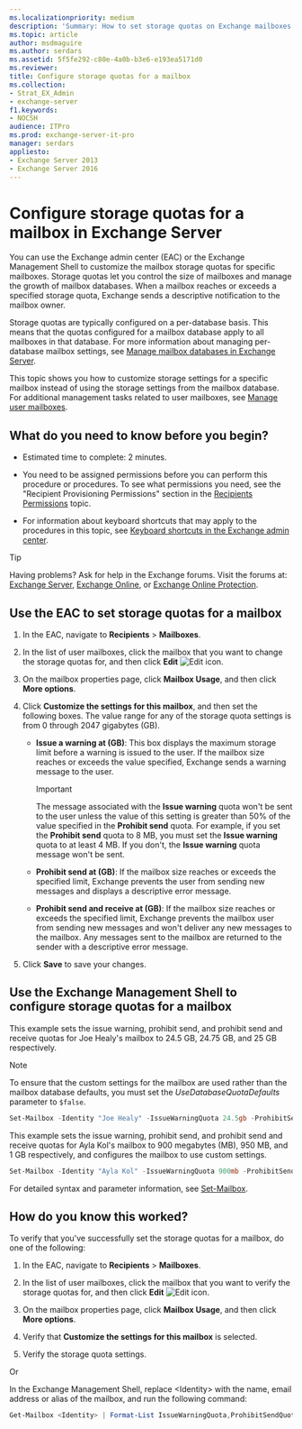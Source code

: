 ```yaml
---
ms.localizationpriority: medium
description: 'Summary: How to set storage quotas on Exchange mailboxes.'
ms.topic: article
author: msdmaguire
ms.author: serdars
ms.assetid: 5f5fe292-c80e-4a0b-b3e6-e193ea5171d0
ms.reviewer:
title: Configure storage quotas for a mailbox
ms.collection:
- Strat_EX_Admin
- exchange-server
f1.keywords:
- NOCSH
audience: ITPro
ms.prod: exchange-server-it-pro
manager: serdars
appliesto:
- Exchange Server 2013
- Exchange Server 2016
---
```


# Configure storage quotas for a mailbox in Exchange Server

You can use the Exchange admin center (EAC) or the Exchange Management Shell to customize the mailbox storage quotas for specific mailboxes. Storage quotas let you control the size of mailboxes and manage the growth of mailbox databases. When a mailbox reaches or exceeds a specified storage quota, Exchange sends a descriptive notification to the mailbox owner.

Storage quotas are typically configured on a per-database basis. This means that the quotas configured for a mailbox database apply to all mailboxes in that database. For more information about managing per-database mailbox settings, see [Manage mailbox databases in Exchange Server](../../architecture/mailbox-servers/manage-databases.md).

This topic shows you how to customize storage settings for a specific mailbox instead of using the storage settings from the mailbox database. For additional management tasks related to user mailboxes, see [Manage user mailboxes](user-mailboxes.md).

## What do you need to know before you begin?

- Estimated time to complete: 2 minutes.

- You need to be assigned permissions before you can perform this procedure or procedures. To see what permissions you need, see the "Recipient Provisioning Permissions" section in the [Recipients Permissions](../../permissions/feature-permissions/recipient-permissions.md) topic.

- For information about keyboard shortcuts that may apply to the procedures in this topic, see [Keyboard shortcuts in the Exchange admin center](../../about-documentation/exchange-admin-center-keyboard-shortcuts.md).

> [!TIP]
> Having problems? Ask for help in the Exchange forums. Visit the forums at: [Exchange Server](https://social.technet.microsoft.com/forums/office/home?category=exchangeserver), [Exchange Online](/answers/topics/office-exchange-server-itpro.html), or [Exchange Online Protection](https://social.technet.microsoft.com/forums/forefront/home?forum=FOPE).

## Use the EAC to set storage quotas for a mailbox

1. In the EAC, navigate to **Recipients** \> **Mailboxes**.

2. In the list of user mailboxes, click the mailbox that you want to change the storage quotas for, and then click **Edit** ![Edit icon](../../media/ITPro_EAC_EditIcon.png).

3. On the mailbox properties page, click **Mailbox Usage**, and then click **More options**.

4. Click **Customize the settings for this mailbox**, and then set the following boxes. The value range for any of the storage quota settings is from 0 through 2047 gigabytes (GB).

   - **Issue a warning at (GB)**: This box displays the maximum storage limit before a warning is issued to the user. If the mailbox size reaches or exceeds the value specified, Exchange sends a warning message to the user.

     > [!IMPORTANT]
     > The message associated with the **Issue warning** quota won't be sent to the user unless the value of this setting is greater than 50% of the value specified in the **Prohibit send** quota. For example, if you set the **Prohibit send** quota to 8 MB, you must set the **Issue warning** quota to at least 4 MB. If you don't, the **Issue warning** quota message won't be sent.

   - **Prohibit send at (GB)**: If the mailbox size reaches or exceeds the specified limit, Exchange prevents the user from sending new messages and displays a descriptive error message.

   - **Prohibit send and receive at (GB)**: If the mailbox size reaches or exceeds the specified limit, Exchange prevents the mailbox user from sending new messages and won't deliver any new messages to the mailbox. Any messages sent to the mailbox are returned to the sender with a descriptive error message.

5. Click **Save** to save your changes.

## Use the Exchange Management Shell to configure storage quotas for a mailbox

This example sets the issue warning, prohibit send, and prohibit send and receive quotas for Joe Healy's mailbox to 24.5 GB, 24.75 GB, and 25 GB respectively.

> [!NOTE]
> To ensure that the custom settings for the mailbox are used rather than the mailbox database defaults, you must set the _UseDatabaseQuotaDefaults_ parameter to `$false`.

```PowerShell
Set-Mailbox -Identity "Joe Healy" -IssueWarningQuota 24.5gb -ProhibitSendQuota 24.75gb -ProhibitSendReceiveQuota 25gb -UseDatabaseQuotaDefaults $false
```

This example sets the issue warning, prohibit send, and prohibit send and receive quotas for Ayla Kol's mailbox to 900 megabytes (MB), 950 MB, and 1 GB respectively, and configures the mailbox to use custom settings.

```PowerShell
Set-Mailbox -Identity "Ayla Kol" -IssueWarningQuota 900mb -ProhibitSendQuota 950mb -ProhibitSendReceiveQuota 1gb -UseDatabaseQuotaDefaults $false
```

For detailed syntax and parameter information, see [Set-Mailbox](/powershell/module/exchange/set-mailbox).

## How do you know this worked?

To verify that you've successfully set the storage quotas for a mailbox, do one of the following:

1. In the EAC, navigate to **Recipients** \> **Mailboxes**.

2. In the list of user mailboxes, click the mailbox that you want to verify the storage quotas for, and then click **Edit** ![Edit icon](../../media/ITPro_EAC_EditIcon.png).

3. On the mailbox properties page, click **Mailbox Usage**, and then click **More options**.

4. Verify that **Customize the settings for this mailbox** is selected.

5. Verify the storage quota settings.

Or

In the Exchange Management Shell, replace \<Identity\> with the name, email address or alias of the mailbox, and run the following command:

```PowerShell
Get-Mailbox <Identity> | Format-List IssueWarningQuota,ProhibitSendQuota,ProhibitSendReceiveQuota,UseDatabaseQuotaDefaults
```